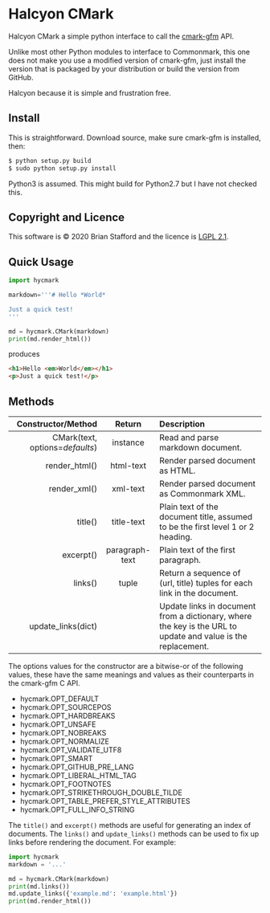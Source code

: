 # Halcyon CMark

Halcyon CMark a simple python interface to call the
[cmark-gfm](https://github.com/github/cmark-gfm) API.

Unlike most other Python modules to interface to Commonmark, this one does not
make you use a modified version of cmark-gfm, just install the version that is
packaged by your distribution or build the version from GitHub.

Halcyon because it is simple and frustration free.

## Install

This is straightforward. Download source, make sure cmark-gfm is installed,
then:

```sh
$ python setup.py build
$ sudo python setup.py install
```

Python3 is assumed.  This might build for Python2.7 but I have not checked this.

## Copyright and Licence

This software is © 2020 Brian Stafford and the licence is
[LGPL 2.1](https://www.gnu.org/licenses/old-licenses/lgpl-2.1.en.html).

## Quick Usage

```python
import hycmark

markdown='''# Hello *World*

Just a quick test!
'''

md = hycmark.CMark(markdown)
print(md.render_html())
```

produces

```html
<h1>Hello <em>World</em></h1>
<p>Just a quick test!</p>
```

## Methods

Constructor/Method | Return | Description
---:|:---:|:---
CMark(text, options=_defaults_) | instance | Read and parse markdown document.
render_html() | html-text | Render parsed document as HTML.
render_xml() | xml-text | Render parsed document as Commonmark XML.
title() | title-text | Plain text of the document title, assumed to be the first level 1 or 2 heading.
excerpt() | paragraph-text | Plain text of the first paragraph.
links() | tuple | Return a sequence of (url, title) tuples for each link in the document.
update_links(dict) | | Update links in document from a dictionary, where the key is the URL to update and value is the replacement.

The options values for the constructor are a bitwise-or of the following
values, these have the same meanings and values as their counterparts in the
cmark-gfm C API.

* hycmark.OPT_DEFAULT
* hycmark.OPT_SOURCEPOS
* hycmark.OPT_HARDBREAKS
* hycmark.OPT_UNSAFE
* hycmark.OPT_NOBREAKS
* hycmark.OPT_NORMALIZE
* hycmark.OPT_VALIDATE_UTF8
* hycmark.OPT_SMART
* hycmark.OPT_GITHUB_PRE_LANG
* hycmark.OPT_LIBERAL_HTML_TAG
* hycmark.OPT_FOOTNOTES
* hycmark.OPT_STRIKETHROUGH_DOUBLE_TILDE
* hycmark.OPT_TABLE_PREFER_STYLE_ATTRIBUTES
* hycmark.OPT_FULL_INFO_STRING


The `title()` and `excerpt()` methods are useful for generating an index of
documents.  The `links()` and `update_links()` methods can be used to fix up
links before rendering the document. For example:

```python
import hycmark
markdown = '...'

md = hycmark.CMark(markdown)
print(md.links())
md.update_links({'example.md': 'example.html'})
print(md.render_html())
```
